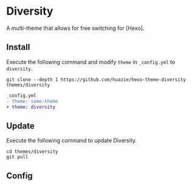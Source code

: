 # Diversity
A multi-theme that allows for free switching for [Hexo].

## Install

Execute the following command and modify `theme` in `_config.yml` to `diversity`.

```
git clone --depth 1 https://github.com/huazie/hexo-theme-diversity themes/diversity
```

``` diff
_config.yml
- theme: some-theme
+ theme: diversity
```

## Update

Execute the following command to update Diversity.

```
cd themes/diversity
git pull
```

## Config